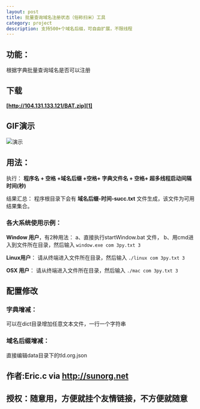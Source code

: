 ```yaml
---
layout: post
title: 批量查询域名注册状态（俗称扫米）工具
category: project
description: 支持500+个域名后缀，可自由扩展，不限线程
---
```



## 功能：
根据字典批量查询域名是否可以注册

## 下载

**[http://104.131.133.121/BAT.zip][1]**

## GIF演示
![演示][image-1]
## 用法：

执行：
**程序名 + 空格 +域名后缀 +空格+ 字典文件名 + 空格+ 超多线程启动间隔时间(秒)**

结果汇总：
程序根目录下会有  **域名后缀-时间-succ.txt** 文件生成，该文件为可用结果集合。

### 各大系统使用示例：
**Window 用户**，有2种用法：
a、直接执行startWindow.bat 文件，
b、用cmd进入到文件所在目录，然后输入
 `window.exe com 3py.txt 3 `

**Linux用户**：
请从终端进入文件所在目录，然后输入 
`./linux com 3py.txt 3 `


**OSX 用户**：
请从终端进入文件所在目录，然后输入 
`./mac com 3py.txt 3 `


## 配置修改
### 字典增减：
可以在dict目录增加任意文本文件，一行一个字符串


### 域名后缀增减：
直接编辑data目录下的tld.org.json

## 作者:Eric.c via  http://sunorg.net
## 授权：随意用，方便就挂个友情链接，不方便就随意



[1]:	[http://104.131.133.121/BAT.zip] "【点这里下载，下载地址如失效不补】"

[image-1]:	http://104.131.133.121/domain.gif "演示"